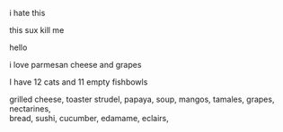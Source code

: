 i hate this

this sux
kill me

hello

i love parmesan cheese and grapes

I have 12 cats and 11 empty fishbowls

grilled cheese, toaster strudel, papaya, soup, mangos, tamales, grapes, nectarines,  
bread, sushi, cucumber, edamame, eclairs, 
